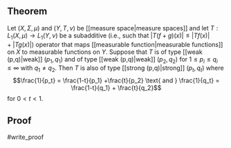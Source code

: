 ## Theorem
Let $(X,\Sigma,\mu)$ and $(Y,T,\nu)$  be [[measure space|measure spaces]] and let $T: L_1(X,\mu) \to L_1(Y,\nu)$ be a subadditive (i.e., such that $|T(f+g)(x)| \leq |Tf(x)| + |Tg(x)|$) operator that maps [[measurable function|measurable functions]] on $X$ to measurable functions on $Y$.  Suppose that $T$ is of type [[weak (p,q)|weak]] $(p_1,q_1)$ and of type [[weak (p,q)|weak]] $(p_2,q_2)$ for $1\leq p_i\leq q_i\leq\infty$ with $q_1\neq q_2$. Then $T$ is also of type [[strong (p,q)|strong]] $(p_t,q_t)$ where $$\frac{1}{p_t} = \frac{1-t}{p_1} +\frac{t}{p_2} \text{ and } \frac{1}{q_t} = \frac{1-t}{q_1} + \frac{t}{q_2}$$ for $0 < t < 1$. 
## Proof
#write_proof 